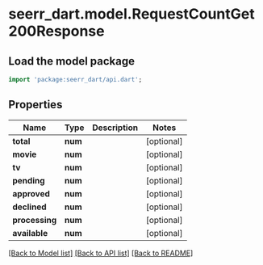 # seerr_dart.model.RequestCountGet200Response

## Load the model package
```dart
import 'package:seerr_dart/api.dart';
```

## Properties
Name | Type | Description | Notes
------------ | ------------- | ------------- | -------------
**total** | **num** |  | [optional] 
**movie** | **num** |  | [optional] 
**tv** | **num** |  | [optional] 
**pending** | **num** |  | [optional] 
**approved** | **num** |  | [optional] 
**declined** | **num** |  | [optional] 
**processing** | **num** |  | [optional] 
**available** | **num** |  | [optional] 

[[Back to Model list]](../README.md#documentation-for-models) [[Back to API list]](../README.md#documentation-for-api-endpoints) [[Back to README]](../README.md)


